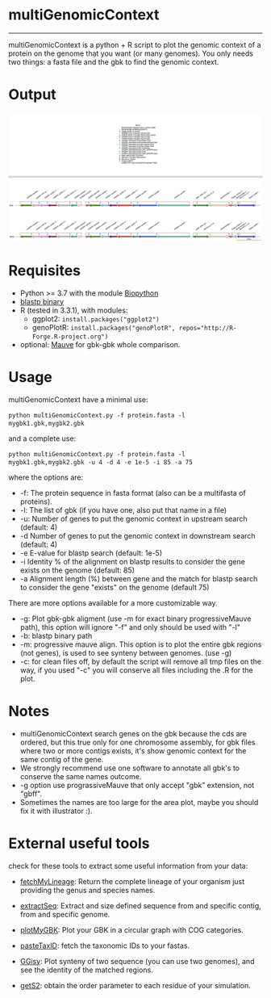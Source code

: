 # multiGenomicContext
----------------------
multiGenomicContext is a python + R script to plot the genomic context of a protein on the genome that you want (or many genomes). You only needs two things: a fasta file and the gbk to find the genomic context.

# Output
![Banner](https://github.com/Sanrrone/multiGenomicContext/blob/master/example/sample.png)


# Requisites
* Python >= 3.7 with the module [Biopython](http://biopython.org/wiki/Download)
* [blastp binary](ftp://ftp.ncbi.nlm.nih.gov/blast/executables/blast+/LATEST/)
* R (tested in 3.3.1), with modules:
	* ggplot2: ```install.packages("ggplot2")```
	* genoPlotR: ```install.packages("genoPlotR", repos="http://R-Forge.R-project.org")```
* optional: [Mauve](http://darlinglab.org/mauve/download.html) for gbk-gbk whole comparison.

# Usage

multiGenomicContext have a minimal use:
	
	python multiGenomicContext.py -f protein.fasta -l mygbk1.gbk,mygbk2.gbk
	
and a complete use:

	python multiGenomicContext.py -f protein.fasta -l mygbk1.gbk,mygbk2.gbk -u 4 -d 4 -e 1e-5 -i 85 -a 75 
	
where the options are:

* -f: The protein sequence in fasta format (also can be a multifasta of proteins).
* -l: The list of gbk (if you have one, also put that name in a file)
* -u: Number of genes to put the genomic context in upstream search (default: 4)
* -d Number of genes to put the genomic context in downstream search (default: 4)
* -e E-value for blastp search (default: 1e-5)
* -i Identity % of the alignment on blastp results to consider the gene exists on the genome (default: 85)
* -a Alignment length (%) between gene and the match for blastp search to consider the gene "exists" on the genome (default 75)

There are more options available for a more customizable way.

* -g: Plot gbk-gbk aligment (use -m for exact binary progressiveMauve path), this option will ignore "-f" and only should be used with "-l"
* -b: blastp binary path
* -m: progressive mauve align. This option is to plot the entire gbk regions (not genes), is used to see synteny between genomes. (use -g)
* -c: for clean files off, by default the script will remove all tmp files on the way, if you used "-c" you will conserve all files including the .R for the plot.

# Notes
* multiGenomicContext search genes on the gbk because the cds are ordered, but this true only for one chromosome assembly, for gbk files where two or more contigs exists, it's show genomic context for the same contig of the gene.
* We strongly recommend use one software to annotate all gbk's to conserve the same names outcome.
* -g option use prograssiveMauve that only accept "gbk" extension, not "gbff".
* Sometimes the names are too large for the area plot, maybe you should fix it with illustrator :).

# External useful tools
check for these tools to extract some useful information from your data:


* [fetchMyLineage](https://github.com/Sanrrone/fetchMyLineage): Return the complete lineage of your organism just providing the genus and species names.

* [extractSeq](https://github.com/Sanrrone/extractSeq): Extract and size defined sequence from and specific contig, from and specific genome.

* [plotMyGBK](https://github.com/Sanrrone/plotMyGBK): Plot your GBK in a circular graph with COG categories.

* [pasteTaxID](https://github.com/Sanrrone/pasteTaxID): fetch the taxonomic IDs to your fastas.

* [GGisy](https://github.com/Sanrrone/GGisy): Plot synteny of two sequence (you can use two genomes), and see the identity of the matched regions.

* [getS2](https://github.com/Sanrrone/getS2): obtain the order parameter to each residue of your simulation.
